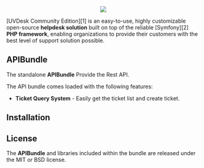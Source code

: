 <p align="center"><a href="https://www.uvdesk.com/en/" target="_blank">
    <img src="https://s3-ap-southeast-1.amazonaws.com/cdn.uvdesk.com/uvdesk/bundles/webkuldefault/images/uvdesk-wide.svg">
</a></p>

[UVDesk Community Edition][1] is an easy-to-use, highly customizable open-source **helpdesk solution** built on top of the reliable [Symfony][2] **PHP framework**, enabling organizations to provide their customers with the best level of support solution possible.

APIBundle
--------------

The standalone **APIBundle** Provide the Rest API. 

The API bundle comes loaded with the following features:

  * **Ticket Query System** - Easily get the ticket list and create ticket.
  
Installation
--------------

License
--------------

The **APIBundle** and libraries included within the bundle are released under the MIT or BSD license.
